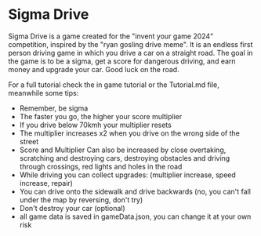 
# Sigma Drive

Sigma Drive is a game created for the "invent your game 2024" competition, inspired by the "ryan gosling drive meme". It is an endless first person driving game in which you drive a car on a straight road. The goal in the game is to be a sigma, get a score for dangerous driving, and earn money and upgrade your car. Good luck on the road.

For a full tutorial check the in game tutorial or the Tutorial.md file, meanwhile some tips:

- Remember, be sigma
- The faster you go, the higher your score multiplier
- If you drive below 70kmh your multiplier resets
- The multiplier increases x2 when you drive on the wrong side of the street
- Score and Multiplier Can also be increased by close overtaking, scratching and destroying cars, destroying obstacles and driving through crossings, red lights and holes in the road
- While driving you can collect upgrades: (multiplier increase, speed increase, repair)
- You can drive onto the sidewalk and drive backwards (no, you can't fall under the map by reversing, don't try)
- Don't destroy your car (optional)
- all game data is saved in gameData.json, you can change it at your own risk


 
